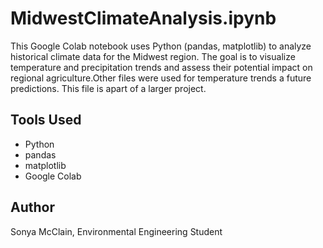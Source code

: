 # MidwestClimateAnalysis.ipynb
This Google Colab notebook uses Python (pandas, matplotlib) to analyze historical climate data for the Midwest region. The goal is to visualize temperature and precipitation trends and assess their potential impact on regional agriculture.Other files were used for temperature trends a future predictions. This file is apart of a larger project.

## Tools Used
- Python
- pandas
- matplotlib
- Google Colab

## Author
Sonya McClain, Environmental Engineering Student
